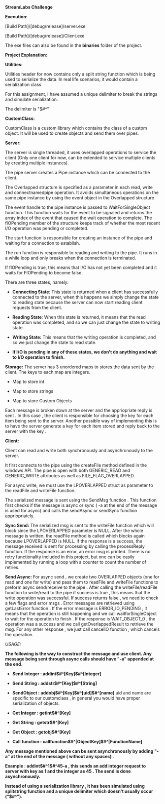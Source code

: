 **StreamLabs Challenge**

**Execution:**

\[Build Path\]/\[debug/release\]/server.exe

\[Build Path\]/\[debug/release\]/Client.exe

The exe files can also be found in the **binaries** folder of the
project.

**Project Explanation:**

**Utilities:**

Utilities header for now contains only a split string function which is
being used to serialize the data. In real life scenarios, it would
contain a serialization class

For this assignment, I have assumed a unique delimiter to break the
strings and simulate serialization.

The delimiter is "\$\#\^"

**CustomClass:**

CustomClass is a custom library which contains the class of a custom
object. It will be used to create objects and send them over pipes.

**Server:**

The server is single threaded, it uses overlapped operations to service
the client (Only one client for now, can be extended to service multiple
clients by creating multiple instances).

The pipe server creates a Pipe instance which can be connected to the
client.

The Overlapped structure is specified as a parameter in each read, write
and connectnamedpipe operation. It avoids simultaneous operations on the
same pipe instance by using the event object in the Overlapped structure

The event handle to the pipe instance is passed to WaitForSingleObject
function. This function waits for the event to be signaled and returns
the array index of the event that caused the wait operation to complete.
The fIOPending member of the structure keeps track of whether the most
recent I/O operation was pending or completed.

The start function is responsible for creating an instance of the pipe
and waiting for a connection to establish.

The run function is responsible to reading and writing to the pipe. It
runs in a while loop and only breaks when the connection is terminated.

If fIOPending is true, this means that I/O has not yet been completed
and it waits for FIOPending to become false.

There are three states, namely:

-   **Connecting State**: This state is returned when a client has
    successfully connected to the server, when this happens we simply
    change the state to reading state because the server can now start
    reading client requests from the client.

-   **Reading State**: When this state is returned, it means that the
    read operation was completed, and so we can just change the state to
    writing state.

-   **Writing State:** This means that the writing operation is
    completed, and so we just change the state to read state.

-   **If I/O is pending in any of these states, we don't do anything and
    wait to I/O operation to finish.**

**Storage:** The server has 3 unordered maps to stores the data sent by
the client. The keys to each map are integers.

-   Map to store int

-   Map to store strings

-   Map to store Custom Objects

Each message is broken down at the server and the appriopriate reply is sent . 
In this case , the client is responsible for choosing the key for each item being sent to the server. Another possible way of implementing this is to have the server generate a key for each item stored and reply back to the server with the key . 

**Client:**

Client can read and write both synchronously and asynchronously to the
server.

It first connects to the pipe using the createFile method defined in the
windows API. The pipe is open with both GENERIC\_READ and GENERIC\_WRITE
attributes as well as FILE\_FLAG\_OVERLAPPED.

For async write, we must use the LPOVERLAPPED struct as parameter to the
readFile and writeFile function.

The serialized message is sent using the SendMsg function . This
function first checks if the message is async or sync ( -a at the end of
the message is used for async) and calls the sendAsync or sendSync
function appriopriately.

**Sync Send:** The serialized msg is sent to the writeFile function
which will block since the LPOVERLAPPED parameter is NULL. After the
whole message is written, the readFile method is called which blocks
again because LPOVERLAPPED is NULL. If the response is a success, the
message received is sent for processing by calling the processReply
function. If the response is an error, an error msg is printed. There is
no retry functionality included in this project, but one can be easily
implemented by running a loop with a counter to count the number of
retries.

**Send Async:** For async send , we create two OVERLAPPED objects (one
for read and one for write) and pass them to readFile and writeFile
functions to preform async send/receive to the pipe . After calling the
writeFile/readFile function to write/read to the pipe if success is true
, this means that the write operation was successful. If success returns
false , we need to check a few flags and error msgs . Error messages are
retrieved using getLastError function . If the error message is
ERROR\_IO\_PENDING , it means that the operation is still happening and
we call waitforSingleObject to wait for the operation to finish . If the
response is WAIT\_OBJECT\_0 , the operation was a success and we call
getOverlappedResult to retrieve the msg. For any other response , we
just call cancelIO function , which cancels the operation.

*USAGE:*

**The following is the way to construct the message and use client. Any
message being sent through async calls should have "-a" appended at the
end.**

-   **Send Integer : addint\$\#\^\[Key\]\$\#\^\[Integer\]**

-   **Send String : addstr\$\#\^\[Key\]\$\#\^\[String\]**

-   **SendObject : addobj\$\#\^\[Key\]\$\#\^\[uid\]\$\#\^\[name\]** uid
    and name are specific to our customclass , in general you would have
    proper serialization of objects.

-   **Get Integer : getint\$\#\^\[Key\]**

-   **Get String : getstr\$\#\^\[Key\]**

-   **Get Object : getobj\$\#\^\[Key\]**

-   **Call function :
    callfunction\$\#\^\[ObjectKey\]\$\#\^\[FunctionName\]**

**Any message mentioned above can be sent asynchronously by adding "-a"
at the end of the message ( without any spaces) .**

**Example : addint\$\#\^1\$\#\^45-a , this sends an add integer request
to server with key as 1 and the integer as 45 . The send is done
asynchronously.**

**Instead of using a serialization library , it has been simulated using
splitstring function and a unique delimiter which doesn't usually occur
("\$\#\^").**
